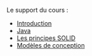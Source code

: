 Le support du cours :

* [Introduction](http://pageperso.lif.univ-mrs.fr/~petru.valicov/Cours/M3105/Introduction_rappels_x4_alternance.pdf)
* [Java](http://pageperso.lif.univ-mrs.fr/~petru.valicov/Cours/M3105/Java_x4_alternance.pdf)
* [Les principes SOLID](http://pageperso.lif.univ-mrs.fr/~petru.valicov/Cours/M3105/POA_x4_alternance.pdf)
* [Modèles de conception](http://pageperso.lif.univ-mrs.fr/~petru.valicov/Cours/M3105/DP_x4_alternance.pdf)
